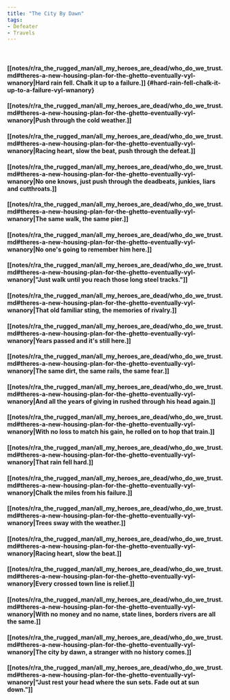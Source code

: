 ```yaml
---
title: "The City By Dawn"
tags:
- Defeater
- Travels
---
```

&nbsp;
#### [[notes/r/ra_the_rugged_man/all_my_heroes_are_dead/who_do_we_trust.md#theres-a-new-housing-plan-for-the-ghetto-eventually-vyl-wnanory|Hard rain fell. Chalk it up to a failure.]] {#hard-rain-fell-chalk-it-up-to-a-failure-vyl-wnanory}
#### [[notes/r/ra_the_rugged_man/all_my_heroes_are_dead/who_do_we_trust.md#theres-a-new-housing-plan-for-the-ghetto-eventually-vyl-wnanory|Push through the cold weather.]]
#### [[notes/r/ra_the_rugged_man/all_my_heroes_are_dead/who_do_we_trust.md#theres-a-new-housing-plan-for-the-ghetto-eventually-vyl-wnanory|Racing heart, slow the beat, push through the defeat.]]
#### [[notes/r/ra_the_rugged_man/all_my_heroes_are_dead/who_do_we_trust.md#theres-a-new-housing-plan-for-the-ghetto-eventually-vyl-wnanory|No one knows, just push through the deadbeats, junkies, liars and cutthroats.]]
#### [[notes/r/ra_the_rugged_man/all_my_heroes_are_dead/who_do_we_trust.md#theres-a-new-housing-plan-for-the-ghetto-eventually-vyl-wnanory|The same walk, the same pier.]]
#### [[notes/r/ra_the_rugged_man/all_my_heroes_are_dead/who_do_we_trust.md#theres-a-new-housing-plan-for-the-ghetto-eventually-vyl-wnanory|No one's going to remember him here.]]
#### [[notes/r/ra_the_rugged_man/all_my_heroes_are_dead/who_do_we_trust.md#theres-a-new-housing-plan-for-the-ghetto-eventually-vyl-wnanory|"Just walk until you reach those long steel tracks."]]
#### [[notes/r/ra_the_rugged_man/all_my_heroes_are_dead/who_do_we_trust.md#theres-a-new-housing-plan-for-the-ghetto-eventually-vyl-wnanory|That old familiar sting, the memories of rivalry.]]
#### [[notes/r/ra_the_rugged_man/all_my_heroes_are_dead/who_do_we_trust.md#theres-a-new-housing-plan-for-the-ghetto-eventually-vyl-wnanory|Years passed and it's still here.]]
#### [[notes/r/ra_the_rugged_man/all_my_heroes_are_dead/who_do_we_trust.md#theres-a-new-housing-plan-for-the-ghetto-eventually-vyl-wnanory|The same dirt, the same rails, the same fear.]]
#### [[notes/r/ra_the_rugged_man/all_my_heroes_are_dead/who_do_we_trust.md#theres-a-new-housing-plan-for-the-ghetto-eventually-vyl-wnanory|And all the years of giving in rushed through his head again.]]
#### [[notes/r/ra_the_rugged_man/all_my_heroes_are_dead/who_do_we_trust.md#theres-a-new-housing-plan-for-the-ghetto-eventually-vyl-wnanory|With no loss to match his gain, he rolled on to hop that train.]]
#### [[notes/r/ra_the_rugged_man/all_my_heroes_are_dead/who_do_we_trust.md#theres-a-new-housing-plan-for-the-ghetto-eventually-vyl-wnanory|That rain fell hard.]]
#### [[notes/r/ra_the_rugged_man/all_my_heroes_are_dead/who_do_we_trust.md#theres-a-new-housing-plan-for-the-ghetto-eventually-vyl-wnanory|Chalk the miles from his failure.]]
#### [[notes/r/ra_the_rugged_man/all_my_heroes_are_dead/who_do_we_trust.md#theres-a-new-housing-plan-for-the-ghetto-eventually-vyl-wnanory|Trees sway with the weather.]]
#### [[notes/r/ra_the_rugged_man/all_my_heroes_are_dead/who_do_we_trust.md#theres-a-new-housing-plan-for-the-ghetto-eventually-vyl-wnanory|Racing heart, slow the beat.]]
#### [[notes/r/ra_the_rugged_man/all_my_heroes_are_dead/who_do_we_trust.md#theres-a-new-housing-plan-for-the-ghetto-eventually-vyl-wnanory|Every crossed town line is relief.]]
#### [[notes/r/ra_the_rugged_man/all_my_heroes_are_dead/who_do_we_trust.md#theres-a-new-housing-plan-for-the-ghetto-eventually-vyl-wnanory|With no money and no name, state lines, borders rivers are all the same.]]
#### [[notes/r/ra_the_rugged_man/all_my_heroes_are_dead/who_do_we_trust.md#theres-a-new-housing-plan-for-the-ghetto-eventually-vyl-wnanory|The city by dawn, a stranger with no history comes.]]
#### [[notes/r/ra_the_rugged_man/all_my_heroes_are_dead/who_do_we_trust.md#theres-a-new-housing-plan-for-the-ghetto-eventually-vyl-wnanory|"Just rest your head where the sun sets. Fade out at sun down."]]
